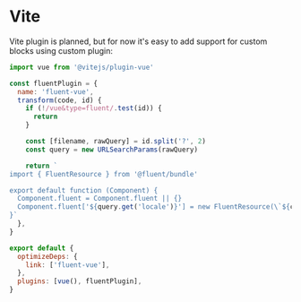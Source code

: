 # Vite

Vite plugin is planned, but for now it's easy to add support for custom blocks using custom plugin:

```js
import vue from '@vitejs/plugin-vue'

const fluentPlugin = {
  name: 'fluent-vue',
  transform(code, id) {
    if (!/vue&type=fluent/.test(id)) {
      return
    }

    const [filename, rawQuery] = id.split('?', 2)
    const query = new URLSearchParams(rawQuery)

    return `
import { FluentResource } from '@fluent/bundle'

export default function (Component) {
  Component.fluent = Component.fluent || {}
  Component.fluent['${query.get('locale')}'] = new FluentResource(\`${code}\`)
}`
  },
}

export default {
  optimizeDeps: {
    link: ['fluent-vue'],
  },
  plugins: [vue(), fluentPlugin],
}
```
